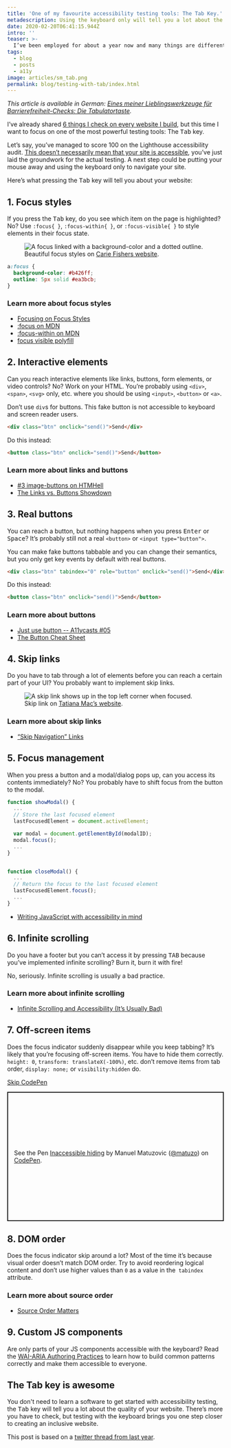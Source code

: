 ```yaml
---
title: 'One of my favourite accessibility testing tools: The Tab Key.'
metadescription: Using the keyboard only will tell you a lot about the accessiblity of your website.
date: 2020-02-20T06:41:15.944Z
intro: ''
teaser: >-
  I’ve been employed for about a year now and many things are different compared to being a freelancer. One interesting thing in my specific situation is that I have to evaluate the accessibility of third-party tools regularly. Usually there’s no time for a full audit, I have to gain a good overview of the quality of a product as quickly as possible.
tags:
  - blog
  - posts
  - a11y
image: articles/sm_tab.png
permalink: blog/testing-with-tab/index.html
---
```


*This article is available in German: [Eines meiner Lieblingswerkzeuge für Barrierefreiheit-Checks: Die Tabulatortaste](/blog/de/testing-with-tab/).*

I’ve already shared [6 things I check on every website I build](/blog/beyond-automatic-accessibility-testing-6-things-i-check-on-every-website-i-build/), but this time I want to focus on one of the most powerful testing tools: The <kbd>Tab</kbd> key.

Let’s say, you’ve managed to score 100 on the Lighthouse accessibility audit. [This doesn’t necessarily mean that your site is accessible](/blog/building-the-most-inaccessible-site-possible-with-a-perfect-lighthouse-score/), you’ve just laid the groundwork for the actual testing. A next step could be putting your mouse away and using the keyboard only to navigate your site.

Here’s what pressing the <kbd>Tab</kbd> key will tell you about your website:

## 1. Focus styles

If you press the <kbd>Tab</kbd> key, do you see which item on the page is highlighted?
No? Use `:focus{ }`, `:focus-within{ }`, or `:focus-visible{ }` to style elements in their focus state.

<figure class="figure">
  <span class="content__image-wrapper">
     <img class="content__image" src="https://res.cloudinary.com/dp3mem7or/image/upload/c_scale,w_800/v1582178732/articles/tabkey/tab_a11y_carie.png" alt="A focus linked with a background-color and a dotted outline.">
  </span>

  <figcaption>Beautiful focus styles on <a href="https://cariefisher.com/">Carie Fishers website</a>.</figcaption>
</figure>

```css
a:focus {
  background-color: #b426ff;
  outline: 5px solid #ea3bcb;
}
```

### Learn more about focus styles

- [Focusing on Focus Styles](https://css-tricks.com/focusing-on-focus-styles/)
- [:focus on MDN](https://developer.mozilla.org/en-US/docs/Web/CSS/:focus)
- [:focus-within on MDN](https://developer.mozilla.org/en-US/docs/Web/CSS/:focus-within)
- [focus visible polyfill](https://github.com/WICG/focus-visible)

## 2. Interactive elements

Can you reach interactive elements like links, buttons, form elements, or video controls?
No? Work on your HTML. You’re probably using `<div>`, `<span>`, `<svg>` only, etc. where you should be using `<input>`, `<button>` or `<a>`.

Don’t use `div`s for buttons. This fake button is not accessible to keyboard and screen reader users.

```html
<div class="btn" onclick="send()">Send</div>
```

Do this instead:

```html
<button class="btn" onclick="send()">Send</button>
```

### Learn more about links and buttons

- [#3 image-buttons on HTMHell](https://www.htmhell.dev/3-image-buttons/)
- [The Links vs. Buttons Showdown ](https://www.youtube.com/watch?v=8XjwDq9zG4I)

## 3. Real buttons

You can reach a button, but nothing happens when you press <kbd>Enter</kbd> or <kbd>Space</kbd>? It’s probably still not a real `<button>` or `<input type="button">`.

You can make fake buttons tabbable and you can change their semantics, but you only get key events by default with real buttons.

```html
<div class="btn" tabindex="0" role="button" onclick="send()">Send</div>
```

Do this instead:

```html
<button class="btn" onclick="send()">Send</button>
```

### Learn more about buttons

- [Just use button -- A11ycasts #05](https://www.youtube.com/watch?v=CZGqnp06DnI)
- [The Button Cheat Sheet](https://www.buttoncheatsheet.com/)

## 4. Skip links

Do you have to tab through a lot of elements before you can reach a certain part of your UI? You probably want to implement skip links.

<figure class="figure">
  <span class="content__image-wrapper">
     <img class="content__image" src="https://res.cloudinary.com/dp3mem7or/image/upload/c_scale,w_800/v1582178732/articles/tabkey/tab_a11y_tatiana.png" alt="A skip link shows up in the top left corner when focused.">
  </span>

  <figcaption>Skip link on <a href="https://tatianamac.com/">Tatiana Mac’s website</a>.</figcaption>
</figure>

### Learn more about skip links

- [“Skip Navigation” Links](https://webaim.org/techniques/skipnav/)

## 5. Focus management

When you press a button and a modal/dialog pops up, can you access its contents immediately? No? You probably have to shift focus from the button to the modal.

```js
function showModal() {
  ...
  // Store the last focused element
  lastFocusedElement = document.activeElement;

  var modal = document.getElementById(modalID);
  modal.focus();
  ...
}


function closeModal() {
  ...
  // Return the focus to the last focused element
  lastFocusedElement.focus();
  ...
}
```

- [Writing JavaScript with accessibility in mind](https://medium.com/@matuzo/writing-javascript-with-accessibility-in-mind-a1f6a5f467b9#7a0c)

## 6. Infinite scrolling

Do you have a footer but you can’t access it by pressing <kbd>TAB</kbd> because you’ve implemented infinite scrolling? Burn it, burn it with fire!

No, seriously. Infinite scrolling is usually a bad practice.

### Learn more about infinite scrolling

- [Infinite Scrolling and Accessibility (It’s Usually Bad)](http://www.webaxe.org/infinite-scrolling-and-accessibility/)

## 7. Off-screen items

Does the focus indicator suddenly disappear while you keep tabbing? It’s likely that you’re focusing off-screen items. You have to hide them correctly. `height: 0`, `transform: translateX(-100%)`, etc. don’t remove items from tab order, `display: none;` or `visibility:hidden` do.

<div class="skip-link-container">
<a href="#codepen1-skip" class="skip-link skip-link--inline">Skip CodePen</a>
</div>

<p class="codepen" data-height="300" data-theme-id="6054" data-default-tab="result" data-user="matuzo" data-slug-hash="yxrRGz" style="height: 300px; box-sizing: border-box; display: flex; align-items: center; justify-content: center; border: 2px solid; margin: 1em 0; padding: 1em;" data-pen-title="Inaccessible hiding">
  <span>See the Pen <a href="https://codepen.io/matuzo/pen/yxrRGz">
  Inaccessible hiding</a> by Manuel Matuzovic (<a href="https://codepen.io/matuzo">@matuzo</a>)
  on <a href="https://codepen.io">CodePen</a>.</span>
</p>

<h2 id="codepen1-skip">8. DOM order</h2>

Does the focus indicator skip around a lot? Most of the time it’s because visual order doesn’t match DOM order. Try to avoid reordering logical content and don’t use higher values than `0` as a value in the` tabindex` attribute.

### Learn more about source order

- [Source Order Matters](https://adrianroselli.com/2015/09/source-order-matters.html)

## 9. Custom JS components

Are only parts of your JS components accessible with the keyboard? Read the [WAI-ARIA Authoring Practices](https://www.w3.org/TR/wai-aria-practices-1.1/) to learn how to build common patterns correctly and make them accessible to everyone.

## The Tab key is awesome

You don't need to learn a software to get started with accessibility testing, the <kbd>Tab</kbd> key will tell you a lot about the quality of your website. There’s more you have to check, but testing with the keyboard brings you one step closer to creating an inclusive website.

This post is based on a [twitter thread from last year](https://twitter.com/mmatuzo/status/1090932098456801281).

<script async src="https://static.codepen.io/assets/embed/ei.js"></script>
